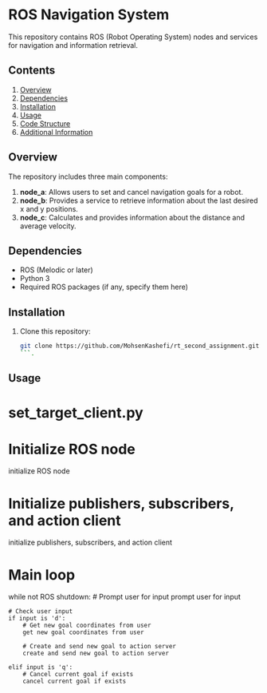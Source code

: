 # ROS Navigation System

This repository contains ROS (Robot Operating System) nodes and services for navigation and information retrieval.

## Contents

1. [Overview](#overview)
2. [Dependencies](#dependencies)
3. [Installation](#installation)
4. [Usage](#usage)
5. [Code Structure](#code-structure)
6. [Additional Information](#additional-information)

## Overview

The repository includes three main components:

1. **node_a**: Allows users to set and cancel navigation goals for a robot.
2. **node_b**: Provides a service to retrieve information about the last desired x and y positions.
3. **node_c**: Calculates and provides information about the distance and average velocity.

## Dependencies

- ROS (Melodic or later)
- Python 3
- Required ROS packages (if any, specify them here)

## Installation

1. Clone this repository:

    ```bash
    git clone https://github.com/MohsenKashefi/rt_second_assignment.git
    ```.

## Usage

# set_target_client.py

# Initialize ROS node
initialize ROS node

# Initialize publishers, subscribers, and action client
initialize publishers, subscribers, and action client

# Main loop
while not ROS shutdown:
    # Prompt user for input
    prompt user for input

    # Check user input
    if input is 'd':
        # Get new goal coordinates from user
        get new goal coordinates from user

        # Create and send new goal to action server
        create and send new goal to action server

    elif input is 'q':
        # Cancel current goal if exists
        cancel current goal if exists

